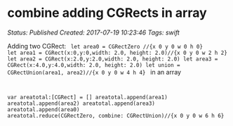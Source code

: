 # combine adding CGRects in array

_Status: Published_
_Created: 2017-07-19 10:23:46_
_Tags: swift_

Adding two CGRect:
<code>
let area0 = CGRectZero //{x 0 y 0 w 0 h 0}
let area1 = CGRect(x:0,y:0,width: 2.0, height: 2.0)//{x 0 y 0 w 2 h 2}
let area2 = CGRect(x:2.0,y:2.0,width: 2.0, height: 2.0)
let area3 = CGRect(x:4.0,y:4.0,width: 2.0, height: 2.0)
let union = CGRectUnion(area1, area2)//{x 0 y 0 w 4 h 4}
</code>
in an array
<code>

var areatotal:[CGRect] = []
areatotal.append(area1)
areatotal.append(area2)
areatotal.append(area3)
areatotal.append(area0)
areatotal.reduce(CGRectZero, combine: CGRectUnion)//{x 0 y 0 w 6 h 6}
</code>